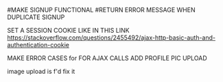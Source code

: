 #MAKE SIGNUP FUNCTIONAL
#RETURN ERROR MESSAGE WHEN DUPLICATE SIGNUP

SET A SESSION COOKIE LIKE IN THIS LINK
https://stackoverflow.com/questions/2455492/ajax-http-basic-auth-and-authentication-cookie

MAKE ERROR CASES for FOR AJAX CALLS
ADD PROFILE PIC UPLOAD

image upload is f'd fix it